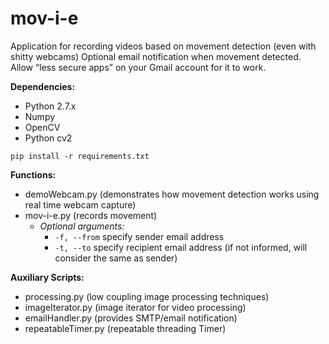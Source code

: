 # mov-i-e
Application for recording videos based on movement detection (even with shitty webcams)
Optional email notification when movement detected. Allow “less secure apps” on your Gmail account for it to work.

**Dependencies:**
- Python 2.7.x
- Numpy
- OpenCV
- Python cv2

`pip install -r requirements.txt`

**Functions:**
- demoWebcam.py (demonstrates how movement detection works using real time webcam capture)
- mov-i-e.py (records movement)
    + *Optional arguments:*
        * `-f, --from` specify sender email address
        * `-t, --to` specify recipient email address (if not informed, will consider the same as sender)

**Auxiliary Scripts:**
- processing.py (low coupling image processing techniques)
- imageIterator.py (image iterator for video processing)
- emailHandler.py (provides SMTP/email notification)
- repeatableTimer.py (repeatable threading Timer)

